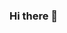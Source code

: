 ### Hi there 👋

<!--
**Uzoamaka126/Uzoamaka126** is a ✨ _special_ ✨ repository because its `README.md` (this file) appears on your GitHub profile.

I am Uzoamaka Anyanwu, a software Engineer living in Lagos, Nigeria.

I build things for the web with web technologies, mostly CSS, JavaScript and TypeScript BODY BUILDING :muscle:

Asides from the blood and tears, I love learning and I look forward to it everyday :smile:

- 🔭 I’m currently working on ...
- 🌱 I’m currently learning AWS and Python.
- 👯 I’m looking to collaborate on interesting projects
- 💬 Ask me about Anime, Crime Shows, Architecture and movie recommendations.
- 📫 How to reach me: through my email in my bio.
- 😄 Pronouns: She/Her
- ⚡ Stack: JavaScript, NodeJs, AWS, React, VueJs
